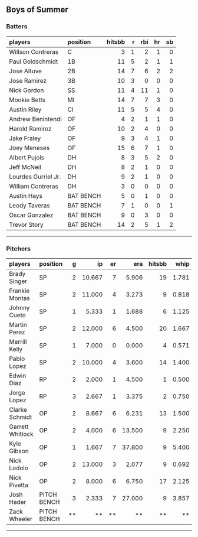 ## Boys of Summer

### Batters

 
|players             |position  | hitsbb|  r| rbi| hr| sb| 
|:-------------------|:---------|------:|--:|---:|--:|--:| 
|Willson Contreras   |C         |      3|  1|   2|  1|  0| 
|Paul Goldschmidt    |1B        |     11|  5|   2|  1|  1| 
|Jose Altuve         |2B        |     14|  7|   6|  2|  2| 
|Jose Ramirez        |3B        |     10|  3|   0|  0|  0| 
|Nick Gordon         |SS        |     11|  4|  11|  1|  0| 
|Mookie Betts        |MI        |     14|  7|   7|  3|  0| 
|Austin Riley        |CI        |     11|  5|   5|  4|  0| 
|Andrew Benintendi   |OF        |      4|  2|   1|  1|  0| 
|Harold Ramirez      |OF        |     10|  2|   4|  0|  0| 
|Jake Fraley         |OF        |      9|  3|   4|  1|  0| 
|Joey Meneses        |OF        |     15|  6|   7|  1|  0| 
|Albert Pujols       |DH        |      8|  3|   5|  2|  0| 
|Jeff McNeil         |DH        |      8|  2|   1|  0|  0| 
|Lourdes Gurriel Jr. |DH        |      9|  2|   1|  0|  0| 
|William Contreras   |DH        |      3|  0|   0|  0|  0| 
|Austin Hays         |BAT BENCH |      5|  0|   1|  0|  0| 
|Leody Taveras       |BAT BENCH |      7|  1|   0|  0|  1| 
|Oscar Gonzalez      |BAT BENCH |      9|  0|   3|  0|  0| 
|Trevor Story        |BAT BENCH |     14|  2|   5|  1|  2| 


* * *

### Pitchers

 
|players          |position    |  g|     ip| er|    era| hitsbb|  whip| so|  w| sv| 
|:----------------|:-----------|--:|------:|--:|------:|------:|-----:|--:|--:|--:| 
|Brady Singer     |SP          |  2| 10.667|  7|  5.906|     19| 1.781|  5|  0|  0| 
|Frankie Montas   |SP          |  2| 11.000|  4|  3.273|      9| 0.818| 13|  1|  0| 
|Johnny Cueto     |SP          |  1|  5.333|  1|  1.688|      6| 1.125|  5|  1|  0| 
|Martin Perez     |SP          |  2| 12.000|  6|  4.500|     20| 1.667| 10|  0|  0| 
|Merrill Kelly    |SP          |  1|  7.000|  0|  0.000|      4| 0.571|  7|  1|  0| 
|Pablo Lopez      |SP          |  2| 10.000|  4|  3.600|     14| 1.400| 13|  0|  0| 
|Edwin Diaz       |RP          |  2|  2.000|  1|  4.500|      1| 0.500|  2|  0|  1| 
|Jorge Lopez      |RP          |  3|  2.667|  1|  3.375|      2| 0.750|  2|  0|  1| 
|Clarke Schmidt   |OP          |  2|  8.667|  6|  6.231|     13| 1.500|  9|  0|  0| 
|Garrett Whitlock |OP          |  2|  4.000|  6| 13.500|      9| 2.250|  6|  0|  0| 
|Kyle Gibson      |OP          |  1|  1.667|  7| 37.800|      9| 5.400|  2|  0|  0| 
|Nick Lodolo      |OP          |  2| 13.000|  3|  2.077|      9| 0.692| 14|  0|  0| 
|Nick Pivetta     |OP          |  2|  8.000|  6|  6.750|     17| 2.125|  6|  0|  0| 
|Josh Hader       |PITCH BENCH |  3|  2.333|  7| 27.000|      9| 3.857|  2|  0|  1| 
|Zack Wheeler     |PITCH BENCH | **|     **| **|     **|     **|    **| **| **| **| 


* * *


